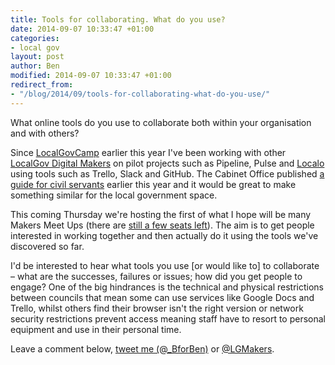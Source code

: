 ```yaml
---
title: Tools for collaborating. What do you use?
date: 2014-09-07 10:33:47 +01:00
categories:
- local gov
layout: post
author: Ben
modified: 2014-09-07 10:33:47 +01:00
redirect_from:
- "/blog/2014/09/tools-for-collaborating-what-do-you-use/"
---
```


What online tools do you use to collaborate both within your organisation and with others?

Since <a href="http://localgovdigital.info/localgovcamp/" target="_blank">LocalGovCamp</a> earlier this year I've been working with other <a href="http://localgovdigital.info/localgov-digital-makers/">LocalGov Digital Makers</a> on pilot projects such as Pipeline, Pulse and <a href="http://localgovdigital.github.io/localo/" target="_blank">Localo</a> using tools such as Trello, Slack and GitHub. The Cabinet Office published <a href="https://www.gov.uk/government/publications/digital-skills-in-the-civil-service/an-introductory-guide-to-open-internet-tools-for-civil-servants" target="_blank">a guide for civil servants</a> earlier this year and it would be great to make something similar for the local government space.

This coming Thursday we're hosting the first of what I hope will be many Makers Meet Ups (there are <a href="https://lgd-makers-sept-2014.eventbrite.com">still a few seats left</a>). The aim is to get people interested in working together and then actually do it using the tools we've discovered so far.

I'd be interested to hear what tools you use [or would like to] to collaborate &#8211; what are the successes, failures or issues; how did you get people to engage? One of the big hindrances is the technical and physical restrictions between councils that mean some can use services like Google Docs and Trello, whilst others find their browser isn't the right version or network security restrictions prevent access meaning staff have to resort to personal equipment and use in their personal time.

Leave a comment below, <a href="https://twitter.com/_BforBen">tweet me (@_BforBen)</a> or <a href="https://twitter.com/LGMakers">@LGMakers</a>.
